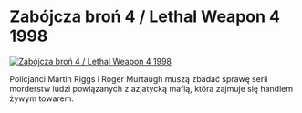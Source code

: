 Zabójcza broń 4 / Lethal Weapon 4 1998 
=============
[![Zabójcza broń 4 / Lethal Weapon 4 1998 ](http://vidos.pl/images/player.gif)](http://vidos.pl/zabojcza-bron-4-lethal-weapon-4-1998)

 Policjanci Martin Riggs i Roger Murtaugh muszą zbadać sprawę serii morderstw ludzi powiązanych z azjatycką mafią, która zajmuje się handlem żywym towarem.
